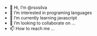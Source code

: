 - 👋 Hi, I’m @rsosilva
- 👀 I’m interested in programing languages
- 🌱 I’m currently learning javascript
- 💞️ I’m looking to collaborate on ...
- 📫 How to reach me ...

<!---
rsosilva/rsosilva is a ✨ special ✨ repository because its `README.md` (this file) appears on your GitHub profile.
You can click the Preview link to take a look at your changes.
--->
